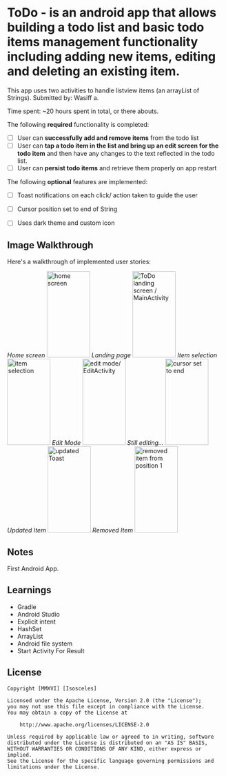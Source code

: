 # ToDo - is an android app that allows building a todo list and basic todo items management functionality including adding new items, editing and deleting an existing item.


This app uses two activities to handle listview items (an arrayList of Strings). 
Submitted by: Wasiff a.

Time spent: ~20 hours spent in total, or there abouts.


The following **required** functionality is completed:

* [ ] User can **successfully add and remove items** from the todo list
* [ ] User can **tap a todo item in the list and bring up an edit screen for the todo item** and then have any changes to the text reflected in the todo list.
* [ ] User can **persist todo items** and retrieve them properly on app restart

The following **optional** features are implemented:

* [ ] Toast notifications on each click/ action taken to guide the user
* [ ] Cursor position set to end of String
* [ ] Uses dark theme and custom icon



## Image Walkthrough 

Here's a walkthrough of implemented user stories:

*Home screen*
<img src='https://github.com/is0sceles/ToDo/blob/master/screenshots%20for%20ToDo/Screenshot_2016-06-23-15-15-03-HOME.png?raw=true' title='Walkthrough' width='100px' height='200px' alt='home screen' />
*Landing page*
<img src='https://github.com/is0sceles/ToDo/blob/master/screenshots%20for%20ToDo/Screenshot_2016-06-23-15-25-23-1.png?raw=true' title='ToDo landing screen / MainActivity' width='100px' height='200px' alt='ToDo landing screen / MainActivity' />
*Item selection*
<img src='https://github.com/is0sceles/ToDo/blob/master/screenshots%20for%20ToDo/Screenshot_2016-06-23-15-25-50-2.png?raw=true' title='item selection' width='100px' height='200px' alt='item selection' />
*Edit Mode*
<img src='https://github.com/is0sceles/ToDo/blob/master/screenshots%20for%20ToDo/Screenshot_2016-06-23-15-25-54-3.png?raw=true' title='edit mode/ EditActivity' width='100px' height='200px' alt='edit mode/ EditActivity' />
*Still editing...*
<img src='https://github.com/is0sceles/ToDo/blob/master/screenshots%20for%20ToDo/Screenshot_2016-06-23-15-26-04-4.png?raw=true' title='cursor set to end of String' width='100px' height='200px' alt='cursor set to end' />
*Updated Item*
<img src='https://github.com/is0sceles/ToDo/blob/master/screenshots%20for%20ToDo/Screenshot_2016-06-23-15-26-20-5.png?raw=true' title='updated Toast' width='100px' height='200px' alt='updated Toast' />
*Removed Item*
<img src='https://github.com/is0sceles/ToDo/blob/master/screenshots%20for%20ToDo/Screenshot_2016-06-23-15-26-39-6.png?raw=true' title='removed item from position 1' width='100px' height='200px' alt='removed item from position 1' />




## Notes

First Android App. 

## Learnings

* Gradle
* Android Studio
* Explicit intent
* HashSet
* ArrayList
* Android file system
* Start Activity For Result


## License

    Copyright [MMXVI] [Isosceles]

    Licensed under the Apache License, Version 2.0 (the "License");
    you may not use this file except in compliance with the License.
    You may obtain a copy of the License at

        http://www.apache.org/licenses/LICENSE-2.0

    Unless required by applicable law or agreed to in writing, software
    distributed under the License is distributed on an "AS IS" BASIS,
    WITHOUT WARRANTIES OR CONDITIONS OF ANY KIND, either express or implied.
    See the License for the specific language governing permissions and
    limitations under the License.
